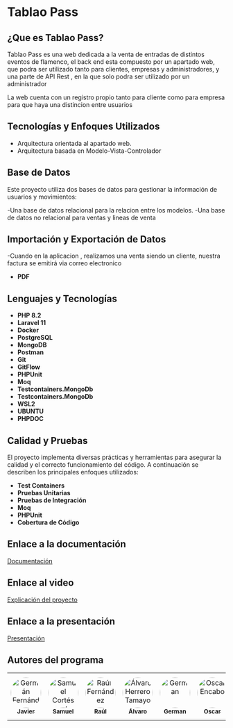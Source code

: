 # Tablao Pass

## ¿Que es Tablao Pass?

Tablao Pass es una web dedicada a la venta de entradas de distintos eventos de flamenco, el back end esta compuesto por un apartado web, que podra ser utilizado tanto para clientes, empresas y administradores, y una parte de API Rest , en la que solo podra ser utilizado por un administrador

La web cuenta con un registro propio tanto para cliente como para empresa para que haya una distincion entre usuarios

## **Tecnologías y Enfoques Utilizados**

- Arquitectura orientada al apartado web.
- Arquitectura basada en Modelo-Vista-Controlador

## **Base de Datos**

Este proyecto utiliza dos bases de datos para gestionar la información de usuarios y movimientos:

-Una base de datos relacional para la relacion entre los modelos.
-Una base de datos no relacional para ventas y lineas de venta

## **Importación y Exportación de Datos**

-Cuando en la aplicacion , realizamos una venta siendo un cliente, nuestra factura se emitirá via correo electronico 

- **PDF**

## **Lenguajes y Tecnologías**

- **PHP 8.2**
- **Laravel 11**
- **Docker**
- **PostgreSQL**
- **MongoDB**
- **Postman**
- **Git**
- **GitFlow**
- **PHPUnit**
- **Moq**
- **Testcontainers.MongoDb**
-  **Testcontainers.MongoDb**
-  **WSL2**
-  **UBUNTU**
-  **PHPDOC**

## **Calidad y Pruebas**

El proyecto implementa diversas prácticas y herramientas para asegurar la calidad y el correcto funcionamiento del código. A continuación se describen los principales enfoques utilizados:

- **Test Containers**
- **Pruebas Unitarias**
- **Pruebas de Integración**
- **Moq**
- **PHPUnit**
- **Cobertura de Código**

## Enlace a la documentación

[Documentación](https://docs.google.com/document/d/1ihgTdCqCzXSnAIydk6nsO7NsSZ2QzYIO_efmpkBkhao/edit?tab=t.0)

## Enlace al video

[Explicación del proyecto](https://youtu.be/b0TpZU0uX5c)

## Enlace a la presentación

[Presentación](https://www.canva.com/design/DAGgqmJS1pM/YuMRqgc6wexvV9yjehEamw/edit)
## Autores del programa

<table align="center">
  <tr>
    <td align="center">
      <a href="https://github.com/Javierhvicente">
        <img src="https://github.com/Javierhvicente.png" width="70" height="70" style="border-radius: 50%;" alt="Germán Fernández Carracedo"/>
        <br/>
        <sub><b>Javier</b></sub>
      </a>
    </td>
    <td align="center">
      <a href="https://github.com/Samuceese">
        <img src="https://github.com/Samuceese.png" width="70" height="70" style="border-radius: 50%;" alt="Samuel Cortés Sánchez"/>
        <br/>
        <sub><b>Samuel</b></sub>
      </a>
    </td>
        <td align="center">
      <a href="https://github.com/rraul10">
        <img src="https://github.com/rraul10.png" width="70" height="70" style="border-radius: 50%;" alt="Raúl Fernández"/>
        <br/>
        <sub><b>Raúl</b></sub>
      </a>
    </td>
    <td align="center">
      <a href="https://github.com/alvarito304">
        <img src="https://avatars.githubusercontent.com/u/114983881?v=4" width="70" height="70" style="border-radius: 50%;" alt="Álvaro Herrero Tamayo"/>
        <br/>
        <sub><b>Álvaro</b></sub>
      </a>
    </td>
        </td>
    <td align="center">
      <a href="https://github.com/germangfc">
        <img src="https://avatars.githubusercontent.com/u/147338370" width="70" height="70" style="border-radius: 50%;" alt="German"/>
        <br/>
        <sub><b>German</b></sub>
      </a>
      </td>
      <td align="center">
      <a href="https://github.com/Diokar017">
        <img src="https://github.com/Diokar017.png" width="70" height="70" style="border-radius: 50%;" alt="Oscar Encabo"/>
        <br/>
        <sub><b>Oscar</b></sub>
      </a>
      </td>
    <td align="center">
      <a href="https://github.com/13elhadri">
        <img src="https://github.com/13elhadri.png" width="70" height="70" style="border-radius: 50%;" alt="Yahya el Hadri"/>
        <br/>
        <sub><b>Yahya</b></sub>
      </a>
      </td>
    <td align="center">
      <a href="https://github.com/javi97ruiz">
        <img src="https://github.com/javi97ruiz.png" width="70" height="70" style="border-radius: 50%;" alt="Javier Ruiz"/>
        <br/>
        <sub><b>Javier Ruiz</b></sub>
      </a>
      </td>
  </tr>
</table>
